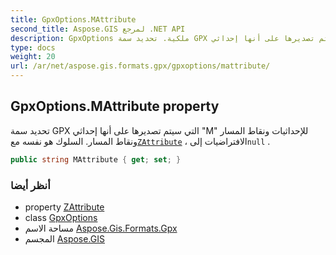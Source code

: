 ```yaml
---
title: GpxOptions.MAttribute
second_title: Aspose.GIS لمرجع .NET API
description: GpxOptions ملكية. تحديد سمة GPX التي سيتم تصديرها على أنها إحداثي M للإحداثيات ونقاط المسار ونقاط المسار. السلوك هو نفسه معZAttribute  الافتراضيات إلىnull .
type: docs
weight: 20
url: /ar/net/aspose.gis.formats.gpx/gpxoptions/mattribute/
---
```

## GpxOptions.MAttribute property

تحديد سمة GPX التي سيتم تصديرها على أنها إحداثي "M" للإحداثيات ونقاط المسار ونقاط المسار. السلوك هو نفسه مع[`ZAttribute`](../zattribute/) ، الافتراضيات إلى`null` .

```csharp
public string MAttribute { get; set; }
```

### أنظر أيضا

* property [ZAttribute](../zattribute/)
* class [GpxOptions](../)
* مساحة الاسم [Aspose.Gis.Formats.Gpx](../../gpxoptions/)
* المجسم [Aspose.GIS](../../../)


